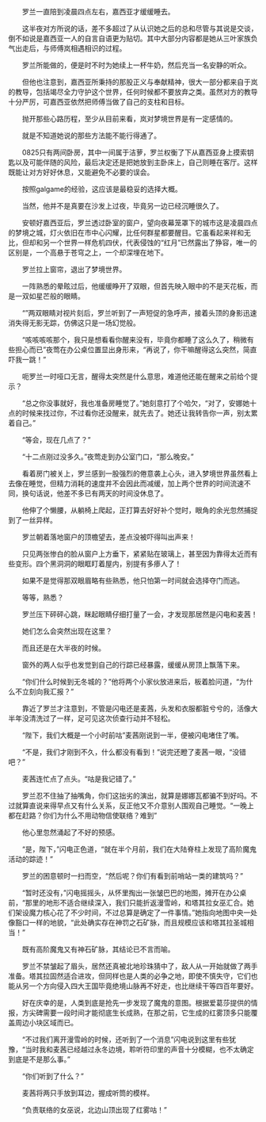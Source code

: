 　　罗兰一直陪到凌晨四点左右，嘉西亚才缓缓睡去。

　　这半夜对方所说的话，差不多超过了从认识她之后的总和尽管与其说是交谈，倒不如说是嘉西亚一人的自言自语更为贴切。其中大部分内容都是她从三叶家族负气出走后，与师傅岚相遇相识的过程。

　　罗兰所能做的，便是时不时为她续上一杯牛奶，然后充当一名安静的听众。

　　但他也注意到，嘉西亚所秉持的那股正义与奉献精神，很大一部分都来自于岚的教导，包括竭尽全力守护这个世界，任何时候都不要放弃之类。虽然对方的教导十分严厉，可嘉西亚依然把师傅当做了自己的支柱和目标。

　　抛开那些心路历程，至少从目前来看，岚对梦境世界是有一定感情的。

　　就是不知道她说的那些方法能不能行得通了。

　　0825只有两间卧房，其中一间属于洁萝，罗兰权衡了下从嘉西亚身上摸索钥匙以及可能伴随的风险，最后决定还是把她放到主卧床上，自己则睡在客厅。这样既能让对方好好休息，又能避免不必要的误会。

　　按照galgame的经验，这应该是最稳妥的选择大概。

　　当然，他并不是真要在沙发上过夜，毕竟另一边已经沉睡很久了。

　　安顿好嘉西亚后，罗兰透过卧室的窗户，望向夜幕笼罩下的城市这是凌晨四点的梦境之城，灯火依旧在市中心闪耀，比任何群星都要醒目。它虽看起来祥和无比，但却和另一个世界一样危机四伏，代表侵蚀的“红月”已然露出了狰容，唯一的区别是，一个高悬于苍穹之上，一个却深埋在地下。

　　罗兰拉上窗帘，退出了梦境世界。

　　一阵熟悉的晕眩过后，他缓缓睁开了双眼，但首先映入眼中的不是天花板，而是一双如星芒般的眼睛。

　　“”两双眼睛对视片刻后，罗兰听到了一声短促的急呼声，接着头顶的身影迅速消失得无影无踪，仿佛这只是一场幻觉般。

　　“咳咳咳咳那个，我只是想看看你醒来没有，毕竟你都睡了这么久了，稍微有些担心而已”夜莺在办公桌位置显出身形来，“再说了，你干嘛醒得这么突然，简直吓我一跳！”

　　呃罗兰一时哑口无言，醒得太突然是什么意思，难道他还能在醒来之前给个提示？

　　“总之你没事就好，我也准备房睡觉了。”她刻意打了个哈欠，“对了，安娜她十点的时候来找过你，不过看你还没醒来，就先去了。她还让我转告你一声，别太累着自己。”

　　“等会，现在几点了？”

　　“十二点刚过没多久。”夜莺走到办公室门口，“那么晚安。”

　　看着房门被关上，罗兰感到一股强烈的倦意袭上心头，进入梦境世界虽然看上去像在睡觉，但精力消耗的速度并不会因此而减缓，加上两个世界的时间流速不同，换句话说，他差不多已有两天的时间没休息了。

　　他伸了个懒腰，从躺椅上爬起，正打算去好好补个觉时，眼角的余光忽然捕捉到了一丝异样。

　　罗兰朝着落地窗户的顶檐望去，差点没被吓得叫出声来！

　　只见两张惨白的脸从窗户上方垂下，紧紧贴在玻璃上，甚至因为靠得太近而有些变形。四个黑洞洞的眼眶盯着屋内，别提有多瘆人了！

　　如果不是觉得那双眼眉略有些熟悉，他只怕第一时间就会选择夺门而逃。

　　等等，熟悉？

　　罗兰压下砰砰心跳，眯起眼睛仔细打量了一会，才发现那居然是闪电和麦茜！

　　她们怎么会突然出现在这里？

　　而且还是在大半夜的时候。

　　窗外的两人似乎也发觉到自己的行踪已经暴露，缓缓从房顶上飘落下来。

　　“你们什么时候到无冬城的？”他将两个小家伙放进来后，板着脸问道，“为什么不立刻向我汇报？”

　　靠近了罗兰才注意到，不管是闪电还是麦茜，头发和衣服都脏兮兮的，活像大半年没清洗过了一样，足可见这次侦查行动并不轻松。

　　“陛下，我们大概是一个小时前咕”麦茜刚说到一半，便被闪电堵住了嘴。

　　“不是，我们才刚到不久，什么都没有看到！”说完还瞪了麦茜一眼，“没错吧？”

　　麦茜连忙点了点头。“咕是我记错了。”

　　罗兰忍不住抽了抽嘴角，你们这拙劣的演出，就算是娜娜瓦都骗不到好吗。不过就算直说来得早点又有什么关系，反正他又不介意别人围观自己睡觉。“一晚上都在赶路？你们为什么不用动物信使联络？难到”

　　他心里忽然涌起了不好的预感。

　　“是，陛下，”闪电正色道，“就在半个月前，我们在大陆脊柱上发现了高阶魔鬼活动的踪迹！”

　　罗兰的困意顿时一扫而空，“然后呢？你们有看到前哨站一类的建筑吗？”

　　“暂时还没有，”闪电摇摇头，从怀里掏出一张皱巴巴的地图，摊开在办公桌前，“那里的地形不适合继续深入，我们只能折返漫雪岭，和塔其拉女巫汇合。她们架设魔力核心花了不少时间，不过总算是确定了一件事情。”她指向地图中央一处像豁口一样的地貌，“此处确实存在神罚之石矿脉，而且规模应该和塔其拉圣城相当！”

　　既有高阶魔鬼又有神石矿脉，其结论已不言而喻。

　　罗兰不禁皱起了眉头，居然还真被北地珍珠猜中了，敌人从一开始就做了两手准备。塔其拉固然适合进攻，但同样也是人类的必争之地，即使不慎失守，它们也能从另一个方向侵入四大王国毕竟绝境山脉再不好走，也比继续干等四百年要好。

　　好在庆幸的是，人类到底是抢先一步发现了魔鬼的意图。根据爱葛莎提供的情报，方尖碑需要一段时间才能彻底生长成熟，在那之前，它生成的红雾顶多只能覆盖周边小块区域而已。

　　“不过我们离开漫雪岭的时候，还听到了一个消息”闪电说到这里有些犹豫，“当时我和麦茜已经越过永冬边境，聆听符印里的声音十分模糊，也不太确定到底是不是那么事。”

　　“你们听到了什么？”

　　麦茜将两只手放到耳边，握成听筒的模样。

　　“负责联络的女巫说，北边山顶出现了红雾咕！”
